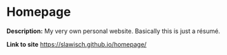 # Homepage
**Description:** 
My very own personal website. Basically this is just a résumé.

**Link to site**
https://slawisch.github.io/homepage/
